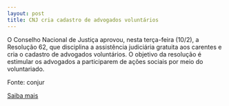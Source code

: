 ```yaml
---
layout: post
title: CNJ cria cadastro de advogados voluntários
---
```

<p>O Conselho Nacional de Justiça aprovou, nesta terça-feira (10/2), a Resolução 62, que disciplina a assistência judiciária gratuita aos carentes e cria o cadastro de advogados voluntários. O objetivo da resolução é estimular os advogados a participarem de ações sociais por meio do voluntariado.</p><p>Fonte: conjur</p><p><a href="http://www.conjur.com.br/2009-fev-10/cnj-cria-cadastro-advogado-voluntario-disciplina-assistencia-juridica" target="_blank">Saiba mais</a> </p>
